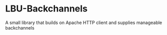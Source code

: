 # LBU-Backchannels
A small library that builds on Apache HTTP client and supplies manageable backchannels
